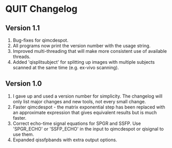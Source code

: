 # QUIT Changelog #

## Version 1.1 ##

1. Bug-fixes for qimcdespot.
2. All programs now print the version number with the usage string.
3. Improved multi-threading that will make more consistent use of available
threads.
4. Added 'qisplitsubject' for splitting up images with multiple subjects
scanned at the same time (e.g. ex-vivo scanning).

## Version 1.0 ##

1. I gave up and used a version number for simplicity. The changelog will
only list major changes and new tools, not every small change.
2. Faster qimcdespot - the matrix exponential step has been replaced with an
approximate expression that gives equivalent results but is much faster.
3. Correct echo-time signal equations for SPGR and SSFP. Use 'SPGR_ECHO' or
'SSFP_ECHO' in the input to qimcdespot or qisignal to use them.
4. Expanded qissfpbands with extra output options.
